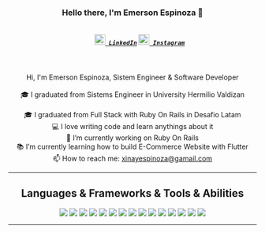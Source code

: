 <h3 align="center">Hello there, I'm Emerson Espinoza 👋</h3>
<h5 align="center">
  <code>
    <a href="https://www.linkedin.com/in/emerson-espinoza-b06131189/" title="LinkedIn"><img width="22" src="https://github.com/zumrudu-anka/zumrudu-anka/blob/master/images/linkedin.svg"> LinkedIn</a></code>
  <code><a href="https://www.instagram.com/emersonxinay/" title="Instagram Profile"><img width="22" src="https://github.com/zumrudu-anka/zumrudu-anka/blob/master/images/instagram.svg"> Instagram</a></code>
</h5>
<br>
<p align="center">
  Hi, I'm Emerson Espinoza, Sistem Engineer & Software Developer 
  <br>
  <br>
  🎓 I graduated from Sistems Engineer in University Hermilio Valdizan
  <br>
   <br>
  🎓 I graduated from Full Stack with Ruby On Rails in Desafio Latam
  <br>
  💻 I love writing code and learn anythings about it
  <br>
  🔬 I’m currently working on Ruby On Rails
  <br>
  📚 I’m currently learning how to build E-Commerce Website with Flutter
  <br>
  📫 How to reach me: <a href="mailto: xinayespinoza@gamail.com">xinayespinoza@gamail.com</a>
</p>

<hr>

<h2 align="center">Languages & Frameworks & Tools & Abilities</h2>

<p align="center">
<img src="https://img.icons8.com/windows/32/fa314a/ruby-on-rails.png"/>
<img src="https://img.icons8.com/ios-filled/32/fa314a/laravel.png"/>
<img src="https://img.icons8.com/officel/32/fa314a/php-logo.png"/>
<img src="https://img.icons8.com/ios-filled/32/fa314a/ruby-programming-language.png"/>
<img src="https://img.icons8.com/external-tal-revivo-color-tal-revivo/32/fa314a/external-docker-a-set-of-coupled-software-as-a-service-logo-color-tal-revivo.png"/>
<img src="https://img.icons8.com/color/32/fa314a/css3.png"/>
<img src="https://img.icons8.com/color/32/fa314a/html-5--v1.png"/>
<img src="https://img.icons8.com/color/32/fa314a/postgreesql.png"/>
<img src="https://img.icons8.com/color/32/fa314a/mysql-logo.png"/>
<img src="https://img.icons8.com/color/32/fa314a/git.png"/>
<img src="https://img.icons8.com/windows/32/000000/github.png"/>
<img src="https://img.icons8.com/color/32/000000/bootstrap.png"/>
<img src="https://img.icons8.com/color/32/000000/dart.png"/>
<img src="https://img.icons8.com/color/32/000000/flutter.png"/>
<img src="https://img.icons8.com/color/32/000000/heroku.png"/>


  

</p>

<hr>




